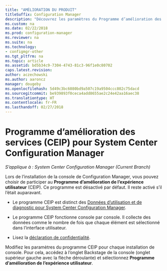 ```yaml
---
title: "AMÉLIORATION DU PRODUIT"
titleSuffix: Configuration Manager
description: "Découvrez les paramètres du Programme d’amélioration des services pour System Center Configuration Manager."
ms.custom: na
ms.date: 02/22/2018
ms.prod: configuration-manager
ms.reviewer: na
ms.suite: na
ms.technology:
- configmgr-other
ms.tgt_pltfrm: na
ms.topic: article
ms.assetid: bd5b34c9-7304-4743-81c3-96f1e0c80702
caps.latest.revision: 
author: aczechowski
ms.author: aaroncz
manager: dougeby
ms.openlocfilehash: 5d49c3bc6080bd9a507c19a9504ccc802c75dacd
ms.sourcegitcommit: be939893f0ceca4add8655ae2c24e42aa16aec38
ms.translationtype: HT
ms.contentlocale: fr-FR
ms.lasthandoff: 02/27/2018
---
```

# <a name="customer-experience-improvement-program-ceip-for-system-center-configuration-manager"></a>Programme d’amélioration des services (CEIP) pour System Center Configuration Manager

*S’applique à : System Center Configuration Manager (Current Branch)*

Lors de l’installation de la console de Configuration Manager, vous pouvez choisir de participer au **Programme d’amélioration de l’expérience utilisateur** (CEIP). Ce programme est désactivé par défaut. Il reste activé s’il l’était auparavant.  

-   Le programme CEIP est distinct des [Données d’utilisation et de diagnostic pour System Center Configuration Manager](../../../core/plan-design/diagnostics/diagnostics-and-usage-data.md).  

-   Le programme CEIP fonctionne console par console. Il collecte des données comme le nombre de fois que chaque élément est sélectionné dans l’interface utilisateur.  

-   Lisez la [déclaration de confidentialité](https://privacy.microsoft.com/privacystatement).  

Modifiez les paramètres du programme CEIP pour chaque installation de console. Pour cela, accédez à l’onglet Backstage de la console (onglet supérieur gauche avec la flèche déroulante) et sélectionnez **Programme d’amélioration de l’expérience utilisateur**.  

